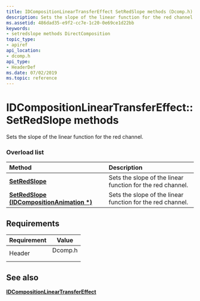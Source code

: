 ```yaml
---
title: IDCompositionLinearTransferEffect SetRedSlope methods (Dcomp.h)
description: Sets the slope of the linear function for the red channel.
ms.assetid: 486dad35-e9f2-cc7e-1c20-0e69ce1d22bb
keywords:
- setredslope methods DirectComposition
topic_type:
- apiref
api_location:
- dcomp.h
api_type:
- HeaderDef
ms.date: 07/02/2019
ms.topic: reference
---
```


# IDCompositionLinearTransferEffect::SetRedSlope methods

Sets the slope of the linear function for the red channel.

### Overload list



| Method                                                                                             | Description                                                           |
|:---------------------------------------------------------------------------------------------------|:----------------------------------------------------------------------|
| [**SetRedSlope**](/windows/win32/api/dcomp/nf-dcomp-idcompositionlineartransfereffect-setredslope(float))                               | Sets the slope of the linear function for the red channel.<br/> |
| [**SetRedSlope (IDCompositionAnimation \*)**](/windows/win32/api/dcomp/nf-dcomp-idcompositionlineartransfereffect-setredslope(idcompositionanimation)) | Sets the slope of the linear function for the red channel.<br/> |



## Requirements



| Requirement | Value |
|-------------------|------------------------------------------------------------------------------------|
| Header<br/> | <dl> <dt>Dcomp.h</dt> </dl> |



## See also

<dl> <dt>

[**IDCompositionLinearTransferEffect**](/windows/win32/api/dcomp/nn-dcomp-idcompositionlineartransfereffect)
</dt> </dl>

